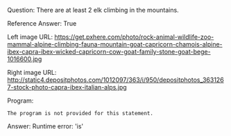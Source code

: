 Question: There are at least 2 elk climbing in the mountains.

Reference Answer: True

Left image URL: https://get.pxhere.com/photo/rock-animal-wildlife-zoo-mammal-alpine-climbing-fauna-mountain-goat-capricorn-chamois-alpine-ibex-capra-ibex-wicked-capricorn-cow-goat-family-stone-goat-bege-1016600.jpg

Right image URL: http://static4.depositphotos.com/1012097/363/i/950/depositphotos_3631267-stock-photo-capra-ibex-italian-alps.jpg

Program:

```
The program is not provided for this statement.
```
Answer: Runtime error: 'is'

